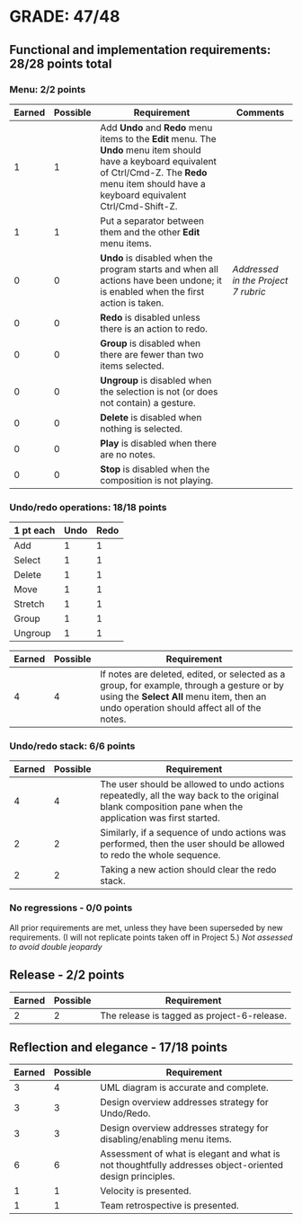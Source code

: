 # GRADE: 47/48 

## Functional and implementation requirements: 28/28 points total

### Menu: 2/2 points

Earned|Possible|Requirement  | Comments
------|--------|-------------|-
1|1|Add **Undo** and **Redo** menu items to the **Edit** menu. The **Undo** menu item should have a keyboard equivalent of Ctrl/Cmd-Z. The **Redo** menu item should have a keyboard equivalent Ctrl/Cmd-Shift-Z.
1|1|Put a separator between them and the other **Edit** menu items.
0|0|**Undo** is disabled when the program starts and when all actions have been undone; it is enabled when the first action is taken. | _Addressed in the Project 7 rubric_
0|0|**Redo** is disabled unless there is an action to redo.
0|0|**Group** is disabled when there are fewer than two items selected.
0|0|**Ungroup** is disabled when the selection is not (or does not contain) a gesture.
0|0|**Delete** is disabled when nothing is selected.
0|0|**Play** is disabled when there are no notes.
0|0|**Stop** is disabled when the composition is not playing.

### Undo/redo operations: 18/18 points

1 pt each|Undo|Redo
---------|----|----
Add      |1|1
Select   |1|1
Delete   |1|1
Move     |1|1
Stretch  |1|1
Group    |1|1
Ungroup  |1|1

Earned|Possible|Requirement
------|--------|------------
4|4|If notes are deleted, edited, or selected as a group, for example, through a gesture or by using the **Select All** menu item, then an undo operation should affect all of the notes.

### Undo/redo stack: 6/6 points

Earned|Possible|Requirement
------|--------|------------
4|4|The user should be allowed to undo actions repeatedly, all the way back to the original blank composition pane when the application was first started.
2|2|Similarly, if a sequence of undo actions was performed, then the user should be allowed to redo the whole sequence.
2|2|Taking a new action should clear the redo stack.

### No regressions - 0/0 points

All prior requirements are met, unless they have been superseded by new requirements.  (I will not replicate points taken off in Project 5.) _Not assessed to avoid double jeopardy_

## Release - 2/2 points
Earned|Possible|Requirement
------|--------|------------
2|2| The release is tagged as project-6-release.

## Reflection and elegance - 17/18 points

Earned|Possible|Requirement
------|--------|------------
3|4| UML diagram is accurate and complete. | _It doesn't show how ```UndoRedo``` is related to other classes. BTW, this is a strange name for a class since it lacks a noun._
3|3| Design overview addresses strategy for Undo/Redo.
3|3| Design overview addresses strategy for disabling/enabling menu items. | _Letting this slide - I think I assessed it in Project 7. Thanks for commenting on your refactoring tasks!_
6|6| Assessment of what is elegant and what is not thoughtfully addresses object-oriented design principles. | _Well done. I'm curious if you returned to the things you flagged as inelegant here; it sounds like you had plans to._
1|1| Velocity is presented. | _There's nothing wrong wrong with having a low velocity; it's valuable that it proved fairly consistent. That probably helped you estimate your chosen tasks for Project 8._
1|1| Team retrospective is presented.
